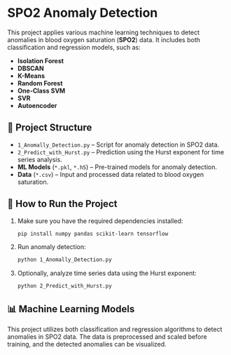# SPO2 Anomaly Detection

This project applies various machine learning techniques to detect anomalies in blood oxygen saturation (**SPO2**) data. It includes both classification and regression models, such as:

- **Isolation Forest**
- **DBSCAN**
- **K-Means**
- **Random Forest**
- **One-Class SVM**
- **SVR**
- **Autoencoder**

## 📂 Project Structure

- `1_Anomally_Detection.py` – Script for anomaly detection in SPO2 data.
- `2_Predict_with_Hurst.py` – Prediction using the Hurst exponent for time series analysis.
- **ML Models** (`*.pkl`, `*.h5`) – Pre-trained models for anomaly detection.
- **Data** (`*.csv`) – Input and processed data related to blood oxygen saturation.

## 🚀 How to Run the Project

1. Make sure you have the required dependencies installed:
   ```bash
   pip install numpy pandas scikit-learn tensorflow
2. Run anomaly detection:
   ```bash
   python 1_Anomally_Detection.py
3. Optionally, analyze time series data using the Hurst exponent:

   ```bash
   python 2_Predict_with_Hurst.py

## 📊 Machine Learning Models
This project utilizes both classification and regression algorithms to detect anomalies in SPO2 data. The data is preprocessed and scaled before training, and the detected anomalies can be visualized.
